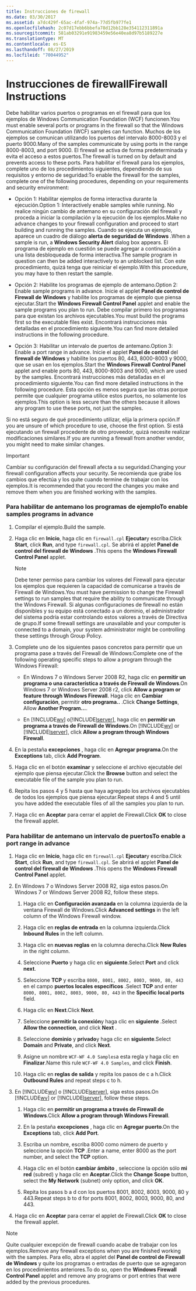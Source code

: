 ```yaml
---
title: Instrucciones de firewall
ms.date: 03/30/2017
ms.assetid: a7dc429f-65ac-4faf-974a-77d5fb977fe1
ms.openlocfilehash: 2c07d17ebb6bbefa78d12bb128e354112311891a
ms.sourcegitcommit: 581ab03291e91983459e56e40ea8d97b5189227e
ms.translationtype: MT
ms.contentlocale: es-ES
ms.lasthandoff: 08/27/2019
ms.locfileid: "70044952"
---
```

# <a name="firewall-instructions"></a><span data-ttu-id="471fc-102">Instrucciones de firewall</span><span class="sxs-lookup"><span data-stu-id="471fc-102">Firewall Instructions</span></span>
<span data-ttu-id="471fc-103">Debe habilitar varios puertos o programas en el firewall para que los ejemplos de Windows Communication Foundation (WCF) funcionen.</span><span class="sxs-lookup"><span data-stu-id="471fc-103">You must enable several ports or programs in the firewall so that the Windows Communication Foundation (WCF) samples can function.</span></span> <span data-ttu-id="471fc-104">Muchos de los ejemplos se comunican utilizando los puertos del intervalo 8000-8003 y el puerto 9000.</span><span class="sxs-lookup"><span data-stu-id="471fc-104">Many of the samples communicate by using ports in the range 8000-8003, and port 9000.</span></span> <span data-ttu-id="471fc-105">El firewall se activa de forma predeterminada y evita el acceso a estos puertos.</span><span class="sxs-lookup"><span data-stu-id="471fc-105">The firewall is turned on by default and prevents access to these ports.</span></span> <span data-ttu-id="471fc-106">Para habilitar el firewall para los ejemplos, complete uno de los procedimientos siguientes, dependiendo de sus requisitos y entorno de seguridad:</span><span class="sxs-lookup"><span data-stu-id="471fc-106">To enable the firewall for the samples, complete one of the following procedures, depending on your requirements and security environment:</span></span>  
  
- <span data-ttu-id="471fc-107">Opción 1: Habilitar ejemplos de forma interactiva durante la ejecución.</span><span class="sxs-lookup"><span data-stu-id="471fc-107">Option 1: Interactively enable samples while running.</span></span> <span data-ttu-id="471fc-108">No realice ningún cambio de antemano en su configuración del firewall y proceda a iniciar la compilación y la ejecución de los ejemplos.</span><span class="sxs-lookup"><span data-stu-id="471fc-108">Make no advance changes to your firewall configuration and proceed to start building and running the samples.</span></span> <span data-ttu-id="471fc-109">Cuando se ejecuta un ejemplo, aparece un cuadro de diálogo **alerta de seguridad de Windows** .</span><span class="sxs-lookup"><span data-stu-id="471fc-109">When a sample is run, a **Windows Security Alert** dialog box appears.</span></span> <span data-ttu-id="471fc-110">El programa de ejemplo en cuestión se puede agregar a continuación a una lista desbloqueada de forma interactiva.</span><span class="sxs-lookup"><span data-stu-id="471fc-110">The sample program in question can then be added interactively to an unblocked list.</span></span> <span data-ttu-id="471fc-111">Con este procedimiento, quizá tenga que reiniciar el ejemplo.</span><span class="sxs-lookup"><span data-stu-id="471fc-111">With this procedure, you may have to then restart the sample.</span></span>  
  
- <span data-ttu-id="471fc-112">Opción 2: Habilite los programas de ejemplo de antemano.</span><span class="sxs-lookup"><span data-stu-id="471fc-112">Option 2: Enable sample programs in advance.</span></span> <span data-ttu-id="471fc-113">Inicie el applet **Panel de control de Firewall de Windows** y habilite los programas de ejemplo que piensa ejecutar.</span><span class="sxs-lookup"><span data-stu-id="471fc-113">Start the **Windows Firewall Control Panel** applet and enable the sample programs you plan to run.</span></span> <span data-ttu-id="471fc-114">Debe compilar primero los programas para que existan los archivos ejecutables.</span><span class="sxs-lookup"><span data-stu-id="471fc-114">You must build the programs first so the executable files exist.</span></span> <span data-ttu-id="471fc-115">Encontrará instrucciones más detalladas en el procedimiento siguiente.</span><span class="sxs-lookup"><span data-stu-id="471fc-115">You can find more detailed instructions in the following procedure.</span></span>  
  
- <span data-ttu-id="471fc-116">Opción 3: Habilitar un intervalo de puertos de antemano.</span><span class="sxs-lookup"><span data-stu-id="471fc-116">Option 3: Enable a port range in advance.</span></span> <span data-ttu-id="471fc-117">Inicie el applet **Panel de control** del **firewall de Windows** y habilite los puertos 80, 443, 8000-8003 y 9000, que se usan en los ejemplos.</span><span class="sxs-lookup"><span data-stu-id="471fc-117">Start the **Windows Firewall** **Control Panel** applet and enable ports 80, 443, 8000-8003 and 9000, which are used by the samples.</span></span> <span data-ttu-id="471fc-118">Encontrará instrucciones más detalladas en el procedimiento siguiente.</span><span class="sxs-lookup"><span data-stu-id="471fc-118">You can find more detailed instructions in the following procedure.</span></span> <span data-ttu-id="471fc-119">Esta opción es menos segura que las otras porque permite que cualquier programa utilice estos puertos, no solamente los ejemplos.</span><span class="sxs-lookup"><span data-stu-id="471fc-119">This option is less secure than the others because it allows any program to use these ports, not just the samples.</span></span>  
  
 <span data-ttu-id="471fc-120">Si no está seguro de qué procedimiento utilizar, elija la primera opción.</span><span class="sxs-lookup"><span data-stu-id="471fc-120">If you are unsure of which procedure to use, choose the first option.</span></span> <span data-ttu-id="471fc-121">Si está ejecutando un firewall procedente de otro proveedor, quizá necesite realizar modificaciones similares.</span><span class="sxs-lookup"><span data-stu-id="471fc-121">If you are running a firewall from another vendor, you might need to make similar changes.</span></span>  
  
> [!IMPORTANT]
> <span data-ttu-id="471fc-122">Cambiar su configuración del firewall afecta a su seguridad.</span><span class="sxs-lookup"><span data-stu-id="471fc-122">Changing your firewall configuration affects your security.</span></span> <span data-ttu-id="471fc-123">Se recomienda que grabe los cambios que efectúa y los quite cuando termine de trabajar con los ejemplos.</span><span class="sxs-lookup"><span data-stu-id="471fc-123">It is recommended that you record the changes you make and remove them when you are finished working with the samples.</span></span>  
  
### <a name="to-enable-samples-programs-in-advance"></a><span data-ttu-id="471fc-124">Para habilitar de antemano los programas de ejemplo</span><span class="sxs-lookup"><span data-stu-id="471fc-124">To enable samples programs in advance</span></span>  
  
1. <span data-ttu-id="471fc-125">Compilar el ejemplo.</span><span class="sxs-lookup"><span data-stu-id="471fc-125">Build the sample.</span></span>  
  
2. <span data-ttu-id="471fc-126">Haga clic en **Inicio**, haga clic en `firewall.cpl` **Ejecutar**y escriba.</span><span class="sxs-lookup"><span data-stu-id="471fc-126">Click **Start**, click **Run**, and type `firewall.cpl`.</span></span> <span data-ttu-id="471fc-127">Se abrirá el applet **Panel de control del firewall de Windows** .</span><span class="sxs-lookup"><span data-stu-id="471fc-127">This opens the **Windows Firewall Control Panel** applet.</span></span>  
  
    > [!NOTE]
    > <span data-ttu-id="471fc-128">Debe tener permiso para cambiar los valores del Firewall para ejecutar los ejemplos que requieren la capacidad de comunicarse a través de Firewall de Windows.</span><span class="sxs-lookup"><span data-stu-id="471fc-128">You must have permission to change the Firewall settings to run samples that require the ability to communicate through the Windows Firewall.</span></span> <span data-ttu-id="471fc-129">Si algunas configuraciones de firewall no están disponibles y su equipo está conectado a un dominio, el administrador del sistema podría estar controlando estos valores a través de Directiva de grupo.</span><span class="sxs-lookup"><span data-stu-id="471fc-129">If some firewall settings are unavailable and your computer is connected to a domain, your system administrator might be controlling these settings through Group Policy.</span></span>  
  
3. <span data-ttu-id="471fc-130">Complete uno de los siguientes pasos concretos para permitir que un programa pase a través del Firewall de Windows:</span><span class="sxs-lookup"><span data-stu-id="471fc-130">Complete one of the following operating specific steps to allow a program through the Windows Firewall:</span></span>  
  
    - <span data-ttu-id="471fc-131">En Windows 7 o Windows Server 2008 R2, haga clic en **permitir un programa o una característica a través de Firewall de Windows**.</span><span class="sxs-lookup"><span data-stu-id="471fc-131">On Windows 7 or Windows Server 2008 r2, click **Allow a program or feature through Windows Firewall**.</span></span> <span data-ttu-id="471fc-132">Haga clic en **Cambiar configuración**, permitir **otro programa..** .</span><span class="sxs-lookup"><span data-stu-id="471fc-132">Click **Change Settings**, Allow **Another Program…**.</span></span>  
  
    - <span data-ttu-id="471fc-133">En [!INCLUDE[wv](../../../../includes/wv-md.md)] o[!INCLUDE[lserver](../../../../includes/lserver-md.md)], haga clic en **permitir un programa a través de Firewall de Windows**.</span><span class="sxs-lookup"><span data-stu-id="471fc-133">On [!INCLUDE[wv](../../../../includes/wv-md.md)] or [!INCLUDE[lserver](../../../../includes/lserver-md.md)], click **Allow a program through Windows Firewall**.</span></span>  
  
4. <span data-ttu-id="471fc-134">En la pestaña **excepciones** , haga clic en **Agregar programa**.</span><span class="sxs-lookup"><span data-stu-id="471fc-134">On the **Exceptions** tab, click **Add Program**.</span></span>  
  
5. <span data-ttu-id="471fc-135">Haga clic en el botón **examinar** y seleccione el archivo ejecutable del ejemplo que piensa ejecutar.</span><span class="sxs-lookup"><span data-stu-id="471fc-135">Click the **Browse** button and select the executable file of the sample you plan to run.</span></span>  
  
6. <span data-ttu-id="471fc-136">Repita los pasos 4 y 5 hasta que haya agregado los archivos ejecutables de todos los ejemplos que piensa ejecutar.</span><span class="sxs-lookup"><span data-stu-id="471fc-136">Repeat steps 4 and 5 until you have added the executable files of all the samples you plan to run.</span></span>  
  
7. <span data-ttu-id="471fc-137">Haga clic en **Aceptar** para cerrar el applet de Firewall.</span><span class="sxs-lookup"><span data-stu-id="471fc-137">Click **OK** to close the firewall applet.</span></span>  
  
### <a name="to-enable-a-port-range-in-advance"></a><span data-ttu-id="471fc-138">Para habilitar de antemano un intervalo de puertos</span><span class="sxs-lookup"><span data-stu-id="471fc-138">To enable a port range in advance</span></span>  
  
1. <span data-ttu-id="471fc-139">Haga clic en **Inicio**, haga clic en `firewall.cpl` **Ejecutar**y escriba.</span><span class="sxs-lookup"><span data-stu-id="471fc-139">Click **Start**, click **Run**, and type `firewall.cpl`.</span></span> <span data-ttu-id="471fc-140">Se abrirá el applet **Panel de control del firewall de Windows** .</span><span class="sxs-lookup"><span data-stu-id="471fc-140">This opens the **Windows Firewall Control Panel** applet.</span></span>  
  
2. <span data-ttu-id="471fc-141">En Windows 7 o Windows Server 2008 R2, siga estos pasos.</span><span class="sxs-lookup"><span data-stu-id="471fc-141">On Windows 7 or Windows Server 2008 R2, follow these steps.</span></span>  
  
    1. <span data-ttu-id="471fc-142">Haga clic en **Configuración avanzada** en la columna izquierda de la ventana Firewall de Windows.</span><span class="sxs-lookup"><span data-stu-id="471fc-142">Click **Advanced settings** in the left column of the Windows Firewall window.</span></span>  
  
    2. <span data-ttu-id="471fc-143">Haga clic en **reglas de entrada** en la columna izquierda.</span><span class="sxs-lookup"><span data-stu-id="471fc-143">Click **Inbound Rules** in the left column.</span></span>  
  
    3. <span data-ttu-id="471fc-144">Haga clic en **nuevas reglas** en la columna derecha.</span><span class="sxs-lookup"><span data-stu-id="471fc-144">Click **New Rules** in the right column.</span></span>  
  
    4. <span data-ttu-id="471fc-145">Seleccione **Puerto** y haga clic en **siguiente**.</span><span class="sxs-lookup"><span data-stu-id="471fc-145">Select **Port** and click **next**.</span></span>  
  
    5. <span data-ttu-id="471fc-146">Seleccione **TCP** y escriba `8000, 8001, 8002, 8003, 9000, 80, 443` en el campo **puertos locales específicos** .</span><span class="sxs-lookup"><span data-stu-id="471fc-146">Select **TCP** and enter `8000, 8001, 8002, 8003, 9000, 80, 443` in the **Specific local ports** field.</span></span>  
  
    6. <span data-ttu-id="471fc-147">Haga clic en **Next**.</span><span class="sxs-lookup"><span data-stu-id="471fc-147">Click **Next**.</span></span>  
  
    7. <span data-ttu-id="471fc-148">Seleccione **permitir la conexión**y haga clic en **siguiente** .</span><span class="sxs-lookup"><span data-stu-id="471fc-148">Select **Allow the connection**, and click **Next** .</span></span>  
  
    8. <span data-ttu-id="471fc-149">Seleccione **dominio** y **privado**y haga clic en **siguiente**.</span><span class="sxs-lookup"><span data-stu-id="471fc-149">Select **Domain** and **Private**, and click **Next**.</span></span>  
  
    9. <span data-ttu-id="471fc-150">Asigne un nombre `WCF-WF 4.0 Samples`a esta regla y haga clic en **Finalizar**.</span><span class="sxs-lookup"><span data-stu-id="471fc-150">Name this rule `WCF-WF 4.0 Samples`, and click **Finish**.</span></span>  
  
    10. <span data-ttu-id="471fc-151">Haga clic en **reglas de salida** y repita los pasos de c a h.</span><span class="sxs-lookup"><span data-stu-id="471fc-151">Click **Outbound Rules** and repeat steps c to h.</span></span>  
  
3. <span data-ttu-id="471fc-152">En [!INCLUDE[wv](../../../../includes/wv-md.md)] o [!INCLUDE[lserver](../../../../includes/lserver-md.md)], siga estos pasos.</span><span class="sxs-lookup"><span data-stu-id="471fc-152">On [!INCLUDE[wv](../../../../includes/wv-md.md)] or [!INCLUDE[lserver](../../../../includes/lserver-md.md)], follow these steps.</span></span>  
  
    1. <span data-ttu-id="471fc-153">Haga clic en **permitir un programa a través de Firewall de Windows**.</span><span class="sxs-lookup"><span data-stu-id="471fc-153">Click **Allow a program through Windows Firewall**.</span></span>  
  
    2. <span data-ttu-id="471fc-154">En la pestaña **excepciones** , haga clic en **Agregar puerto**.</span><span class="sxs-lookup"><span data-stu-id="471fc-154">On the **Exceptions** tab, click **Add Port**.</span></span>  
  
    3. <span data-ttu-id="471fc-155">Escriba un nombre, escriba 8000 como número de puerto y seleccione la opción **TCP** .</span><span class="sxs-lookup"><span data-stu-id="471fc-155">Enter a name, enter 8000 as the port number, and select the **TCP** option.</span></span>  
  
    4. <span data-ttu-id="471fc-156">Haga clic en el botón **cambiar ámbito** , seleccione la opción sólo **mi red** (subred) y haga clic en **Aceptar**.</span><span class="sxs-lookup"><span data-stu-id="471fc-156">Click the **Change Scope** button, select the **My Network** (subnet) only option, and click **OK**.</span></span>  
  
    5. <span data-ttu-id="471fc-157">Repita los pasos b a d con los puertos 8001, 8002, 8003, 9000, 80 y 443.</span><span class="sxs-lookup"><span data-stu-id="471fc-157">Repeat steps b to d for ports 8001, 8002, 8003, 9000, 80, and 443.</span></span>  
  
4. <span data-ttu-id="471fc-158">Haga clic en **Aceptar** para cerrar el applet de Firewall.</span><span class="sxs-lookup"><span data-stu-id="471fc-158">Click **OK** to close the firewall applet.</span></span>  
  
> [!NOTE]
> <span data-ttu-id="471fc-159">Quite cualquier excepción de firewall cuando acabe de trabajar con los ejemplos.</span><span class="sxs-lookup"><span data-stu-id="471fc-159">Remove any firewall exceptions when you are finished working with the samples.</span></span> <span data-ttu-id="471fc-160">Para ello, abra el applet del **Panel de control de Firewall de Windows** y quite los programas o entradas de puerto que se agregaron en los procedimientos anteriores.</span><span class="sxs-lookup"><span data-stu-id="471fc-160">To do so, open the **Windows Firewall Control Panel** applet and remove any programs or port entries that were added by the previous procedures.</span></span>
